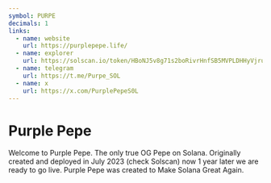 ```yaml
---
symbol: PURPE
decimals: 1
links:
  - name: website
    url: https://purplepepe.life/
  - name: explorer
    url: https://solscan.io/token/HBoNJ5v8g71s2boRivrHnfSB5MVPLDHHyVjruPfhGkvL
  - name: telegram
    url: https://t.me/Purpe_SOL
  - name: x
    url: https://x.com/PurplePepeS0L
---
```


# Purple Pepe

Welcome to Purple Pepe. The only true OG Pepe on Solana. Originally created and deployed in July 2023 (check Solscan) now 1 year later we are ready to go live. Purple Pepe was created to Make Solana Great Again.

